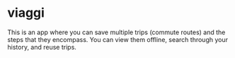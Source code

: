 viaggi
======

This is an app where you can save multiple trips (commute routes) and the steps that they encompass. You can view them offline, search through your history, and reuse trips. 

